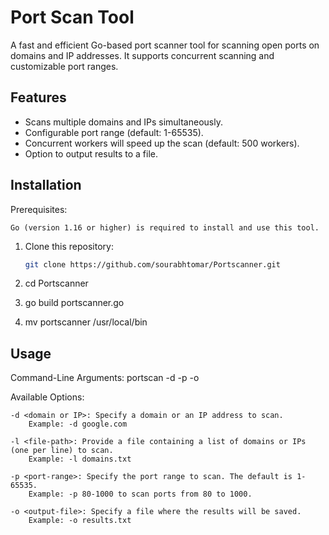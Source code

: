 # Port Scan Tool

A fast and efficient Go-based port scanner tool for scanning open ports on domains and IP addresses. It supports concurrent scanning and customizable port ranges.

## Features
- Scans multiple domains and IPs simultaneously.
- Configurable port range (default: 1-65535).
- Concurrent workers will speed up the scan (default: 500 workers).
- Option to output results to a file.

## Installation
Prerequisites:

    Go (version 1.16 or higher) is required to install and use this tool.
    
1. Clone this repository:
   ```bash
   git clone https://github.com/sourabhtomar/Portscanner.git
2. cd Portscanner

3. go build portscanner.go 


4. mv portscanner /usr/local/bin
## Usage

Command-Line Arguments:
portscan -d <domain or IP> -p <port-range> -o <output-file>

Available Options:

    -d <domain or IP>: Specify a domain or an IP address to scan.
        Example: -d google.com

    -l <file-path>: Provide a file containing a list of domains or IPs (one per line) to scan.
        Example: -l domains.txt

    -p <port-range>: Specify the port range to scan. The default is 1-65535.
        Example: -p 80-1000 to scan ports from 80 to 1000.

    -o <output-file>: Specify a file where the results will be saved.
        Example: -o results.txt
